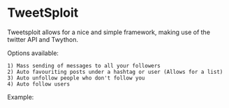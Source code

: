 # TweetSploit
Tweetsploit allows for a nice and simple framework, making use of the twitter API and Twython.

Options available:

    1) Mass sending of messages to all your followers
    2) Auto favouriting posts under a hashtag or user (Allows for a list)
    3) Auto unfollow people who don't follow you
    4) Auto follow users
    

Example:

  
